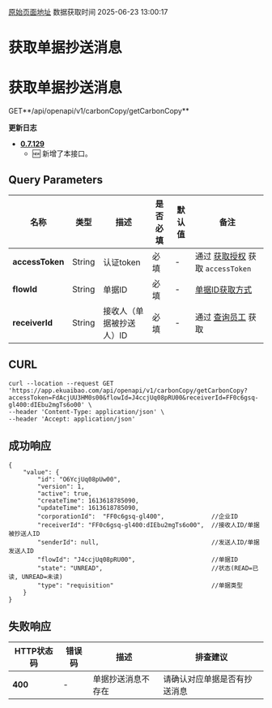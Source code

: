 [原始页面地址](https://docs.ekuaibao.com/docs/open-api/flows/get-carboncopy)
数据获取时间 2025-06-23 13:00:17

# 获取单据抄送消息

# 获取单据抄送消息  
  
GET**/api/openapi/v1/carbonCopy/getCarbonCopy**

**更新日志**

  * [**0.7.129**](/updateLog/update-log#07129)
    * 🆕 新增了本接口。



## Query Parameters​

名称| 类型| 描述| 是否必填| 默认值| 备注  
---|---|---|---|---|---  
**accessToken**|  String| 认证token| 必填| -| 通过 [获取授权](/docs/open-api/getting-started/auth) 获取 `accessToken`  
**flowId**|  String| 单据ID| 必填| -| [单据ID获取方式](/docs/open-api/flows/question-answer#%E9%97%AE%E9%A2%98%E4%B8%80)  
**receiverId**|  String| 接收人（单据被抄送人）ID| 必填| -| 通过 [查询员工](/docs/open-api/corporation/get-staff-ids) 获取  
  
## CURL​
    
    
    curl --location --request GET 'https://app.ekuaibao.com/api/openapi/v1/carbonCopy/getCarbonCopy?accessToken=FdAcjUU3HM0s00&flowId=J4ccjUq08pRU00&receiverId=FF0c6gsq-gl400:dIEbu2mgTs6o00' \  
    --header 'Content-Type: application/json' \  
    --header 'Accept: application/json'  
    

## 成功响应​
    
    
    {  
        "value": {  
            "id": "O6YcjUq08pUw00",  
            "version": 1,     
            "active": true,   
            "createTime": 1613618785090,  
            "updateTime": 1613618785090,  
            "corporationId":  "FF0c6gsq-gl400",             //企业ID  
            "receiverId": "FF0c6gsq-gl400:dIEbu2mgTs6o00",  //接收人ID/单据被抄送人ID  
            "senderId": null,                               //发送人ID/单据发送人ID  
            "flowId": "J4ccjUq08pRU00",                     //单据ID  
            "state": "UNREAD",                              //状态(READ=已读, UNREAD=未读)  
            "type": "requisition"                           //单据类型  
        }  
    }  
    

## 失败响应​

HTTP状态码| 错误码| 描述| 排查建议  
---|---|---|---  
**400**|  -| 单据抄送消息不存在| 请确认对应单据是否有抄送消息
